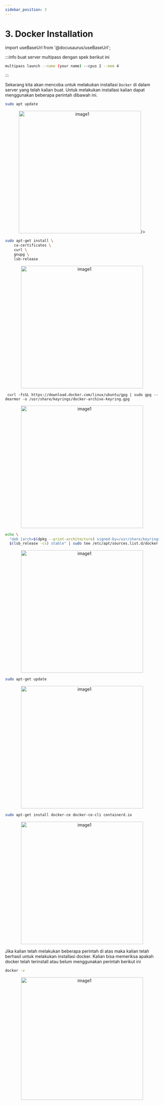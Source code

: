 ```yaml
---
sidebar_position: 3
---
```


# 3. Docker Installation 

import useBaseUrl from '@docusaurus/useBaseUrl';

:::info 
buat server multipass dengan spek berikut ini
```bash
multipass launch --name (your name) --cpus 2 --mem 4
```
:::

Sekarang kita akan mencoba untuk melakukan installasi `Docker` di dalam server yang telah kalian buat. Untuk melakukan installasi kalian dapat menggunakan beberapa perintah dibawah ini.

```bash
sudo apt update
```
  <center>
  <img alt="image1" src={useBaseUrl('img/docs/doc7.png')} height="400px"/>/>
  </center> 

```bash
sudo apt-get install \
    ca-certificates \
    curl \
    gnupg \
    lsb-release
```

  <center>
  <img alt="image1" src={useBaseUrl('img/docs/doc8.png')} height="400px"/> 
  </center> 

```shell
 curl -fsSL https://download.docker.com/linux/ubuntu/gpg | sudo gpg --dearmor -o /usr/share/keyrings/docker-archive-keyring.gpg
```

  <center>
  <img alt="image1" src={useBaseUrl('img/docs/doc9.png')} height="400px"/>
  </center> 

```bash
echo \
  "deb [arch=$(dpkg --print-architecture) signed-by=/usr/share/keyrings/docker-archive-keyring.gpg] https://download.docker.com/linux/ubuntu \
  $(lsb_release -cs) stable" | sudo tee /etc/apt/sources.list.d/docker.list > /dev/null
```

  <center>
  <img alt="image1" src={useBaseUrl('img/docs/doc10.png')} height="400px"/> 
  </center> 

```bash
sudo apt-get update
```

  <center>
  <img alt="image1" src={useBaseUrl('img/docs/doc11.png')} height="400px"/>
  </center> 

```bash
sudo apt-get install docker-ce docker-ce-cli containerd.io
```

  <center>
  <img alt="image1" src={useBaseUrl('img/docs/doc12.png')} height="400px"/>
  </center> 

Jika kalian telah melakukan beberapa perintah di atas maka kalian telah berhasil untuk melakukan installasi docker. Kalian bisa memeriksa apakah docker telah terinstall atau belum menggunakan perintah berikut ini

```bash
docker -v
```

  <center>
  <img alt="image1" src={useBaseUrl('img/docs/doc13.png')} height="400px"/>
  </center>


